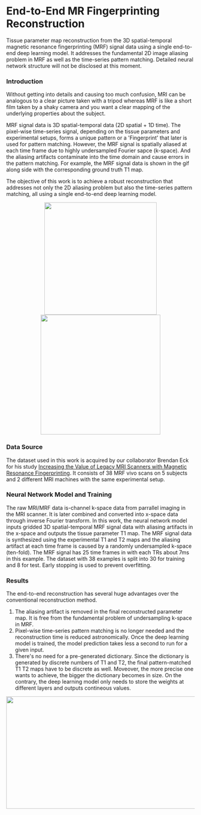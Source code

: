 # End-to-End MR Fingerprinting Reconstruction
Tissue parameter map reconstruction from the 3D spatial-temporal magnetic resonance fingerprinting (MRF) signal data using a single end-to-end deep learning model. It addresses the fundamental 2D image aliasing problem in MRF as well as the time-series pattern matching. Detailed neural network structure will not be disclosed at this moment.

### Introduction
Without getting into details and causing too much confusion, MRI can be analogous to a clear picture taken with a tripod whereas MRF is like a short film taken by a shaky camera and you want a clear mapping of the underlying properties about the subject. 

MRF signal data is 3D spatial-temporal data (2D spatial + 1D time). The pixel-wise time-series signal, depending on the tissue parameters and experimental setups, forms a unique pattern or a 'Fingerprint' that later is used for pattern matching. However, the MRF signal is spatially aliased at each time frame due to highly undersampled Fourier sapce (k-space). And the aliasing artifacts contaminate into the time domain and cause errors in the pattern matching. For example, the MRF signal data is shown in the gif along side with the corresponding ground truth T1 map.

The objective of this work is to achieve a robust reconstruction that addresses not only the 2D aliasing problem but also the time-series pattern matching, all using a single end-to-end deep learning model.

<p align="center">
<img src="https://github.com/mxf293/End-to-End_MR_Fingerprinting_Reconstruction/blob/master/pics/MRF_Signal.gif" width="300" height="300">
<img src="https://github.com/mxf293/End-to-End_MR_Fingerprinting_Reconstruction/blob/master/pics/Ground%20Truth%20T1%20Map.png" width="320" height="320">
</p>

### Data Source
The dataset used in this work is acquired by our collaborator Brendan Eck for his study [Increasing the Value of Legacy MRI Scanners with Magnetic Resonance Fingerprinting](https://www.ismrm.org/19/program_files/Th07.htm). It consists of 38 MRF vivo scans on 5 subjects and 2 different MRI machines with the same experimental setup. 

### Neural Network Model and Training
The raw MRI/MRF data  is-channel k-space data from parrallel imaging in the MRI scanner. It is later combined and converted into x-space data through inverse Fourier transform. In this work, the neural network model inputs gridded 3D spatial-temporal MRF signal data with aliasing artifacts in the x-space and outputs the tissue parameter T1 map. The MRF signal data is synthesized using the experimental T1 and T2 maps and the aliasing artifact at each time frame is caused by a randomly undersampled k-space (ten-fold). The MRF signal has 25 time frames in with each TRs about 7ms in this example. 
The dataset with 38 examples is split into 30 for training and 8 for test. Early stopping is used to prevent overfitting. 

### Results
The end-to-end reconstruction has several huge advantages over the conventional reconstruction method. 
1. The aliasing artifact is removed in the final reconstructed parameter map. It is free from the fundamental problem of undersampling k-space in MRF. 
2. Pixel-wise time-series pattern matching is no longer needed and the reconstruction time is reduced astronomically. Once the deep learning model is trained, the model prediction takes less a second to run for a given input. 
3. There's no need for a pre-generated dictionary. Since the dictionary is generated by discrete numbers of T1 and T2, the final pattern-matched T1 T2 maps have to be discrete as well. Moveover, the more precise one wants to achieve, the bigger the dictionary becomes in size. On the contrary, the deep learning model only needs to store the weights at different layers and outputs contineous values.

<p align="center">
<img src="https://github.com/mxf293/End-to-End_MR_Fingerprinting_Reconstruction/blob/master/pics/Recon%20T1%20-%20Ground%20Truth%20T1.png" width="600" height="300">
</p>



